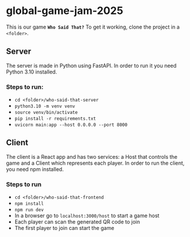 # global-game-jam-2025

This is our game <b>`Who Said That?`</b>
To get it working, clone the project in a `<folder>`.

## Server

The server is made in Python using FastAPI. In order to run it you need Python 3.10 installed.

### Steps to run:

- `cd <folder>/who-said-that-server`
- `python3.10 -m venv venv`
- `source venv/bin/activate`
- `pip install -r requirements.txt`
- `uvicorn main:app --host 0.0.0.0 --port 8000`

## Client

The client is a React app and has two services: a Host that controls the game and a Client which represents each player.
In order to run the client, you need npm installed.

### Steps to run

- `cd <folder>/who-said-that-frontend`
- `npm install`
- `npm run dev`
- In a browser go to `localhost:3000/host` to start a game host
- Each player can scan the generated QR code to join
- The first player to join can start the game
